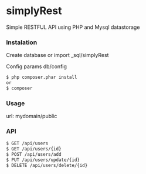 # simplyRest
Simple RESTFUL API using PHP and Mysql datastorage

### Instalation

Create database or import _sql/simplyRest

Config params db/config

```sh
$ php composer.phar install 
or
$ composer
```

### Usage
url: mydomain/public

### API
```sh
$ GET /api/users
$ GET /api/users/{id}
$ POST /api/users/add
$ PUT /api/users/update/{id}
$ DELETE /api/users/delete/{id}
```
